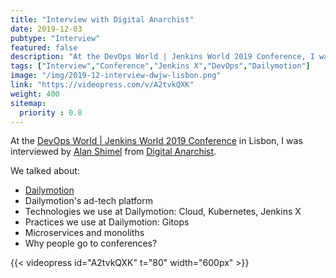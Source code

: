 ```yaml
---
title: "Interview with Digital Anarchist"
date: 2019-12-03
pubtype: "Interview"
featured: false
description: "At the DevOps World | Jenkins World 2019 Conference, I was interviewed by Alan Shimel from Digital Anarchist. We talked about DevOps, Continuous Delivery, Jenkins X, and of course the conference."
tags: ["Interview","Conference","Jenkins X","DevOps","Dailymotion"]
image: "/img/2019-12-interview-dwjw-lisbon.png"
link: "https://videopress.com/v/A2tvkQXK"
weight: 400
sitemap:
  priority : 0.8
---
```


At the [DevOps World | Jenkins World 2019 Conference](https://devopsworldjenkinsworld2019lisbo.sched.com/) in Lisbon, I was interviewed by [Alan Shimel](https://twitter.com/ashimmy) from [Digital Anarchist](https://digitalanarchist.com/).

We talked about:
- [Dailymotion](https://dailymotion.com/)
- Dailymotion's ad-tech platform
- Technologies we use at Dailymotion: Cloud, Kubernetes, Jenkins X
- Practices we use at Dailymotion: Gitops
- Microservices and monoliths
- Why people go to conferences?

{{< videopress id="A2tvkQXK" t="80" width="600px" >}}
